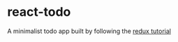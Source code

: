 # react-todo

A minimalist todo app built by following the [redux tutorial](https://redux.js.org/basics/basic-tutorial)
